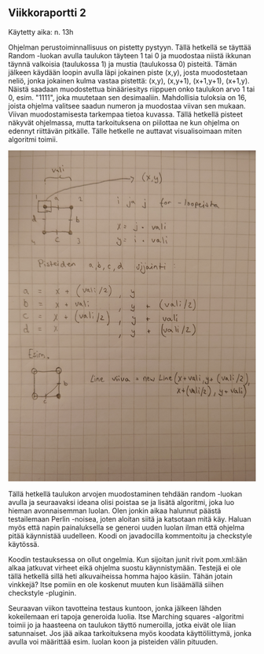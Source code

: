 ## Viikkoraportti 2

Käytetty aika: n. 13h

Ohjelman perustoiminnallisuus on pistetty pystyyn. Tällä hetkellä se täyttää Random -luokan avulla taulukon täyteen 1 tai 0 ja muodostaa niistä ikkunan täynnä valkoisia (taulukossa 1) ja mustia (taulukossa 0) pisteitä. Tämän jälkeen käydään loopin avulla läpi jokainen piste (x,y), josta muodostetaan neliö, jonka jokainen kulma vastaa pistettä: (x,y), (x,y+1), (x+1,y+1), (x+1,y). Näistä saadaan muodostettua binääriesitys riippuen onko taulukon arvo 1 tai 0, esim. "1111", joka muutetaan sen desimaaliin. Mahdollisia tuloksia on 16, joista ohjelma valitsee saadun numeron ja muodostaa viivan sen mukaan. Viivan muodostamisesta tarkempaa tietoa kuvassa. Tällä hetkellä pisteet näkyvät ohjelmassa, mutta tarkoituksena on piilottaa ne kun ohjelma on edennyt riittävän pitkälle. Tälle hetkelle ne auttavat visualisoimaan miten algoritmi toimii.

![Yhden viivan muodostaminen algoritmissa](https://github.com/JerryTammi/MarchingSquaresTiralabra/blob/main/Dokumentaatio/Kuvat/ms3.JPG)

Tällä hetkellä taulukon arvojen muodostaminen tehdään random -luokan avulla ja seuraavaksi ideana olisi poistaa se ja lisätä algoritmi, joka luo hieman avonnaisemman luolan. Olen jonkin aikaa halunnut päästä testailemaan Perlin -noisea, joten aloitan siitä ja katsotaan mitä käy. Haluan myös että napin painaluksella se generoi uuden luolan ilman että ohjelma pitää käynnistää uudelleen. Koodi on javadocilla kommentoitu ja checkstyle käytössä.

Koodin testauksessa on ollut ongelmia. Kun sijoitan junit rivit pom.xml:ään alkaa jatkuvat virheet eikä ohjelma suostu käynnistymään. Testejä ei ole tällä hetkellä sillä heti alkuvaiheissa homma hajoo käsiin. Tähän jotain vinkkejä? Itse pomiin en ole koskenut muuten kun lisäämällä siihen checkstyle -pluginin. 

Seuraavan viikon tavotteina testaus kuntoon, jonka jälkeen lähden kokeilemaan eri tapoja generoida luolia. Itse Marching squares -algoritmi toimii jo ja haasteena on taulukon täyttö numeroilla, jotka eivät ole liian satunnaiset. Jos jää aikaa tarkoituksena myös koodata käyttöliittymä, jonka avulla voi määrittää esim. luolan koon ja pisteiden välin pituuden.



